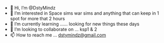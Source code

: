 - 👋 Hi, I’m @DstyMindz
- 👀 I’m interested in Space sims war sims and anything that can keep in 1 spot for more that 2 hours
- 🌱 I’m currently learning ...... looking for new things these days
- 💞️ I’m looking to collaborate on ... ksp1 & 2
- 📫 How to reach me ... dstymindz@gmail.com

<!---
DstyMindz/DstyMindz is a ✨ special ✨ repository because its `README.md` (this file) appears on your GitHub profile.
You can click the Preview link to take a look at your changes.
--->
